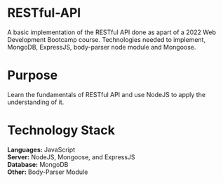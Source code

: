 # RESTful-API
A basic implementation of the RESTful API done as apart of a 2022 Web Development Bootcamp course. 
Technologies needed to implement, MongoDB,  ExpressJS, body-parser node module and Mongoose.

# Purpose
Learn the fundamentals of RESTful API and use NodeJS to apply the understanding of it.

# Technology Stack  
**Languages:** JavaScript  
**Server:** NodeJS, Mongoose, and ExpressJS  
**Database:** MongoDB  
**Other:** Body-Parser Module
